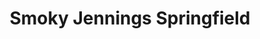 ---
title: "Smoky Jennings Springfield"
url: /springfield/smoky-jennings-springfield/
shop: Autohaus
---